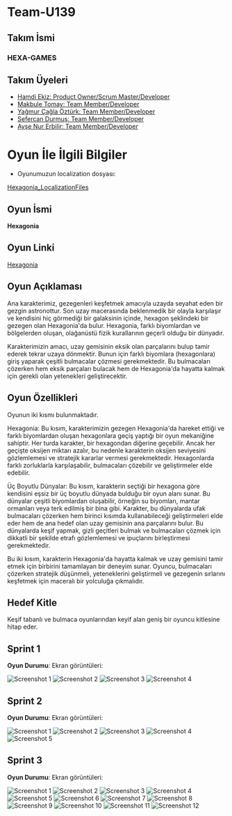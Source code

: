 # Team-U139
## **Takım İsmi**

### **HEXA-GAMES**

## Takım Üyeleri
- [Hamdi Ekiz: Product Owner/Scrum Master/Developer](https://github.com/hamdyekiz)
- [Makbule Tomay: Team Member/Developer](https://github.com/tomaymakbule)
- [Yağmur Çağla Öztürk: Team Member/Developer](https://github.com/ymrcgl)
- [Sefercan Durmuş: Team Member/Developer](https://github.com/theseff)
- [Ayşe Nur Erbilir: Team Member/Developer](https://github.com/AysenurErbilir)

# Oyun İle İlgili Bilgiler
- Oyunumuzun localization dosyası:

[Hexagonia_LocalizationFiles](https://docs.google.com/spreadsheets/d/1o1lNFLJlrGtQ14KlQ_ppF21DTSrG44i37yslBmSMkjs/edit#gid=1322809772)

## Oyun İsmi  

**Hexagonia**

## Oyun Linki

[Hexagonia](https://drive.google.com/file/d/1KEf4oE7qUVUi7r17_4_jX3Eu1IGJ9JZt/view?usp=sharing)

## Oyun Açıklaması

Ana karakterimiz, gezegenleri keşfetmek amacıyla uzayda seyahat eden bir gezgin astronottur. Son uzay macerasında beklenmedik bir olayla karşılaşır ve kendisini hiç görmediği bir galaksinin içinde, hexagon şeklindeki bir gezegen olan Hexagonia'da bulur. Hexagonia, farklı biyomlardan ve bölgelerden oluşan, olağanüstü fizik kurallarının geçerli olduğu bir dünyadır.

Karakterimizin amacı, uzay gemisinin eksik olan parçalarını bulup tamir ederek tekrar uzaya dönmektir. Bunun için farklı biyomlara (hexagonlara) giriş yaparak çeşitli bulmacalar çözmesi gerekmektedir. Bu bulmacaları çözerken hem eksik parçaları bulacak hem de Hexagonia'da hayatta kalmak için gerekli olan yetenekleri geliştirecektir.
  
  

## Oyun Özellikleri

Oyunun iki kısmı bulunmaktadır.

Hexagonia: Bu kısım, karakterimizin gezegen Hexagonia'da hareket ettiği ve farklı biyomlardan oluşan hexagonlara geçiş yaptığı bir oyun mekaniğine sahiptir. Her turda karakter, bir hexagondan diğerine geçebilir. Ancak her geçişte oksijen miktarı azalır, bu nedenle karakterin oksijen seviyesini gözlemlemesi ve stratejik kararlar vermesi gerekmektedir. Hexagonlarda farklı zorluklarla karşılaşabilir, bulmacaları çözebilir ve geliştirmeler elde edebilir.

Üç Boyutlu Dünyalar: Bu kısım, karakterin seçtiği bir hexagona göre kendisini eşsiz bir üç boyutlu dünyada bulduğu bir oyun alanı sunar. Bu dünyalar çeşitli biyomlardan oluşabilir, örneğin su biyomları, mantar ormanları veya terk edilmiş bir bina gibi. Karakter, bu dünyalarda ufak bulmacaları çözerken hem birinci kısımda kullanabileceği geliştirmeleri elde eder hem de ana hedef olan uzay gemisinin ana parçalarını bulur. Bu dünyalarda keşif yapmak, gizli geçitleri bulmak ve bulmacaları çözmek için dikkatli bir şekilde etrafı gözlemlemesi ve ipuçlarını birleştirmesi gerekmektedir.

Bu iki kısım, karakterin Hexagonia'da hayatta kalmak ve uzay gemisini tamir etmek için birbirini tamamlayan bir deneyim sunar. Oyuncu, bulmacaları çözerken stratejik düşünmeli, yeteneklerini geliştirmeli ve gezegenin sırlarını keşfetmek için maceralı bir yolculuğa çıkmalıdır.



## Hedef Kitle

Keşif tabanlı ve bulmaca oyunlarından keyif alan geniş bir oyuncu kitlesine hitap eder. 

## Sprint 1


**Oyun Durumu**: Ekran görüntüleri:

![Screenshot 1](https://github.com/hamdyekiz/OUABootcampTeam-U139/blob/main/Project%20Management/1.%20Sprint/mainworld.PNG)
![Screenshot 2](https://github.com/hamdyekiz/OUABootcampTeam-U139/blob/main/Project%20Management/1.%20Sprint/BC-1.png)
![Screenshot 3](https://github.com/hamdyekiz/OUABootcampTeam-U139/blob/main/Project%20Management/1.%20Sprint/BC-2.png)
![Screenshot 4](https://github.com/hamdyekiz/OUABootcampTeam-U139/blob/main/Project%20Management/1.%20Sprint/BC-4.png)

## Sprint 2


**Oyun Durumu**: Ekran görüntüleri:

![Screenshot 1](https://github.com/hamdyekiz/OUABootcampTeam-U139/blob/main/Project%20Management/2.%20Sprint/men%C3%BC.PNG)
![Screenshot 2](https://github.com/hamdyekiz/OUABootcampTeam-U139/blob/main/Project%20Management/2.%20Sprint/game1.PNG)
![Screenshot 3](https://github.com/hamdyekiz/OUABootcampTeam-U139/blob/main/Project%20Management/2.%20Sprint/Ekran_goruntusu_2023-07-02_230414.png)
![Screenshot 4](https://github.com/hamdyekiz/OUABootcampTeam-U139/blob/main/Project%20Management/2.%20Sprint/Ekran_goruntusu_2023-07-02_230605.png)
![Screenshot 5](https://github.com/hamdyekiz/OUABootcampTeam-U139/blob/main/Project%20Management/2.%20Sprint/Ekran_goruntusu_2023-07-02_230801.png)


## Sprint 3


**Oyun Durumu**: Ekran görüntüleri:

![Screenshot 1](https://github.com/hamdyekiz/OUABootcampTeam-U139/blob/main/Project%20Management/3.%20Sprint/1.PNG)
![Screenshot 2](https://github.com/hamdyekiz/OUABootcampTeam-U139/blob/main/Project%20Management/3.%20Sprint/Ekran%20G%C3%B6r%C3%BCnt%C3%BCs%C3%BC%20(2110)1.png)
![Screenshot 3](https://github.com/hamdyekiz/OUABootcampTeam-U139/blob/main/Project%20Management/3.%20Sprint/Ekran%20g%C3%B6r%C3%BCnt%C3%BCs%C3%BC%202023-07-17%20023809.png)
![Screenshot 4](https://github.com/hamdyekiz/OUABootcampTeam-U139/blob/main/Project%20Management/3.%20Sprint/2-_ice.png)
![Screenshot 5](https://github.com/hamdyekiz/OUABootcampTeam-U139/blob/main/Project%20Management/3.%20Sprint/2-_village.png)
![Screenshot 6](https://github.com/hamdyekiz/OUABootcampTeam-U139/blob/main/Project%20Management/3.%20Sprint/3-castel.png)
![Screenshot 7](https://github.com/hamdyekiz/OUABootcampTeam-U139/blob/main/Project%20Management/3.%20Sprint/4-forest.png)
![Screenshot 8](https://github.com/hamdyekiz/OUABootcampTeam-U139/blob/main/Project%20Management/3.%20Sprint/5-up.png)
![Screenshot 9](https://github.com/hamdyekiz/OUABootcampTeam-U139/blob/main/Project%20Management/3.%20Sprint/6-lava.png)
![Screenshot 10](https://github.com/hamdyekiz/OUABootcampTeam-U139/blob/main/Project%20Management/3.%20Sprint/7-maze.png)
![Screenshot 11](https://github.com/hamdyekiz/OUABootcampTeam-U139/blob/main/Project%20Management/3.%20Sprint/9-Dungeon.png)
![Screenshot 12](https://github.com/hamdyekiz/OUABootcampTeam-U139/blob/main/Project%20Management/3.%20Sprint/finish.png)

